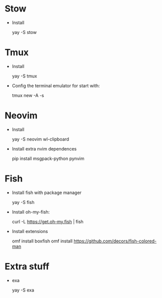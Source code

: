 # Stow

* Install

    yay -S stow

# Tmux

* Install

    yay -S tmux

* Config the terminal emulator for start with:

    tmux new -A -s <terminalname>

# Neovim

* Install

    yay -S neovim wl-clipboard

* Install extra nvim dependences

    pip install msgpack-python pynvim

# Fish

* Install fish with package manager

    yay -S fish

* Install oh-my-fish:

    curl -L https://get.oh-my.fish | fish

* Install extensions

    omf install boxfish
    omf install https://github.com/decors/fish-colored-man

# Extra stuff

* exa

    yay -S exa

